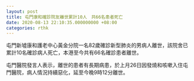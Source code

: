 ```yaml
---
layout: post
title: 屯門康和確診院友離世累計10人　共66名患者死亡
date: 2020-08-13 22:10:35.000000000 +08:00
categories: rthk
---
```


屯門新墟康和護老中心黃金分院一名82歲確診新型肺炎的男病人離世，該院舍已累計10名確診病人死亡，本港至今共有66名確診患者離世。

屯門醫院發言人表示，離世的患者有長期病患，於上月26日因發燒和咳嗽入住屯門醫院，病人情況持續惡化，延至今晚9時12分離世。
